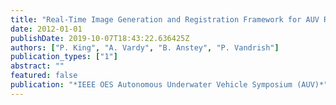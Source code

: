 ```yaml
---
title: "Real-Time Image Generation and Registration Framework for AUV Route Following"
date: 2012-01-01
publishDate: 2019-10-07T18:43:22.636425Z
authors: ["P. King", "A. Vardy", "B. Anstey", "P. Vandrish"]
publication_types: ["1"]
abstract: ""
featured: false
publication: "*IEEE OES Autonomous Underwater Vehicle Symposium (AUV)*"
---
```



